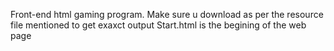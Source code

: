 Front-end html gaming program.
Make sure u download as per the resource file mentioned to get exaxct output
Start.html is the begining of the web page
